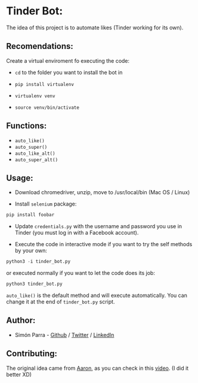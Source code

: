 # Tinder Bot:

The idea of this project is to automate likes (Tinder working for its own).

## Recomendations:
Create a virtual enviroment fo executing the code:

- `cd` to the folder you want to install the bot in

- `pip install virtualenv`

- `virtualenv venv`

- `source venv/bin/activate`

## Functions:

- `auto_like()`
- `auto_super()`
- `auto_like_alt()`
- `auto_super_alt()`

## Usage:

- Download chromedriver, unzip, move to /usr/local/bin (Mac OS / Linux)

- Install `selenium` package:

```bash
pip install foobar
```

- Update `credentials.py` with the username and password you use in Tinder (you must log in with a Facebook account).

- Execute the code in interactive mode if you want to try the self methods by your own:

```python
python3 -i tinder_bot.py
```

or executed normally if you want to let the code does its job:

```python
python3 tinder_bot.py
```

```auto_like()``` is the default method and will execute automatically. You can change it at the end of `tinder_bot.py` script.

## Author:
* Simón Parra - [Github](https://github.com/Simonster04) / [Twitter](https://twitter.com/Simonster04) / [LinkedIn](https://linkedin.com/in/simonparrah)

## Contributing:
The original idea came from [Aaron](https://github.com/aj-4/), as you can check in this [video](https://www.youtube.com/watch?v=lvFAuUcowT4). (I did it better XD)
